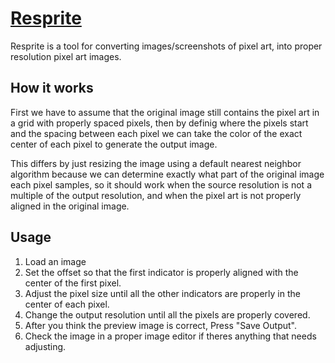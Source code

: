# [Resprite](https://resprite.ninodeme.com)

Resprite is a tool for converting images/screenshots of pixel art, into proper resolution pixel art images.

## How it works

First we have to assume that the original image still contains the pixel art in a grid with properly spaced pixels,
then by definig where the pixels start and the spacing between each pixel we can take the color of the exact center of
each pixel to generate the output image.

This differs by just resizing the image using a default nearest neighbor algorithm because we can determine exactly
what part of the original image each pixel samples, so it should work when the source resolution is not a multiple of
the output resolution, and when the pixel art is not properly aligned in the original image.

## Usage

1. Load an image
1. Set the offset so that the first indicator is properly aligned with the center of the first pixel.
1. Adjust the pixel size until all the other indicators are properly in the center of each pixel.
1. Change the output resolution until all the pixels are properly covered.
1. After you think the preview image is correct, Press "Save Output".
1. Check the image in a proper image editor if theres anything that needs adjusting.


